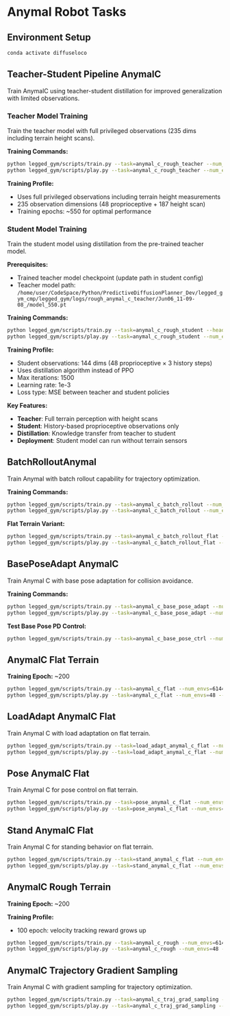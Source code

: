 # Anymal Robot Tasks

## Environment Setup
```bash
conda activate diffuseloco
```

## Teacher-Student Pipeline AnymalC

Train AnymalC using teacher-student distillation for improved generalization with limited observations.

### Teacher Model Training

Train the teacher model with full privileged observations (235 dims including terrain height scans).

**Training Commands:**
```bash
python legged_gym/scripts/train.py --task=anymal_c_rough_teacher --num_envs=4096 --resume --headless
python legged_gym/scripts/play.py --task=anymal_c_rough_teacher --num_envs=48 --checkpoint=-1
```

**Training Profile:**
- Uses full privileged observations including terrain height measurements
- 235 observation dimensions (48 proprioceptive + 187 height scan)
- Training epochs: ~550 for optimal performance

### Student Model Training

Train the student model using distillation from the pre-trained teacher model.

**Prerequisites:**
- Trained teacher model checkpoint (update path in student config)
- Teacher model path: `/home/user/CodeSpace/Python/PredictiveDiffusionPlanner_Dev/legged_gym_cmp/legged_gym/logs/rough_anymal_c_teacher/Jun06_11-09-08_/model_550.pt`

**Training Commands:**
```bash
python legged_gym/scripts/train.py --task=anymal_c_rough_student --headless --resume
python legged_gym/scripts/play.py --task=anymal_c_rough_student --num_envs=48 --checkpoint=-1
```

**Training Profile:**
- Student observations: 144 dims (48 proprioceptive × 3 history steps)
- Uses distillation algorithm instead of PPO
- Max iterations: 1500
- Learning rate: 1e-3
- Loss type: MSE between teacher and student policies

**Key Features:**
- **Teacher**: Full terrain perception with height scans
- **Student**: History-based proprioceptive observations only
- **Distillation**: Knowledge transfer from teacher to student
- **Deployment**: Student model can run without terrain sensors

## BatchRolloutAnymal

Train Anymal with batch rollout capability for trajectory optimization.

**Training Commands:**
```bash
python legged_gym/scripts/train.py --task=anymal_c_batch_rollout --num_envs=6144 --resume --headless
python legged_gym/scripts/play.py --task=anymal_c_batch_rollout --num_envs=32 --checkpoint=-1
```

**Flat Terrain Variant:**
```bash
python legged_gym/scripts/train.py --task=anymal_c_batch_rollout_flat --num_envs=6144 --resume --headless
python legged_gym/scripts/play.py --task=anymal_c_batch_rollout_flat --num_envs=32 --checkpoint=-1
```

## BasePoseAdapt AnymalC

Train Anymal C with base pose adaptation for collision avoidance.

**Training Commands:**
```bash
python legged_gym/scripts/train.py --task=anymal_c_base_pose_adapt --num_envs=6144 --resume --headless
python legged_gym/scripts/play.py --task=anymal_c_base_pose_adapt --num_envs=48 --checkpoint=-1
```

**Test Base Pose PD Control:**
```bash
python legged_gym/scripts/train.py --task=anymal_c_base_pose_ctrl --num_envs=48
```

## AnymalC Flat Terrain

**Training Epoch:** ~200

```bash
python legged_gym/scripts/train.py --task=anymal_c_flat --num_envs=6144 --resume --headless
python legged_gym/scripts/play.py --task=anymal_c_flat --num_envs=48 --checkpoint=-1
```

## LoadAdapt AnymalC Flat

Train Anymal C with load adaptation on flat terrain.

```bash
python legged_gym/scripts/train.py --task=load_adapt_anymal_c_flat --num_envs=4096 --resume --headless
python legged_gym/scripts/play.py --task=load_adapt_anymal_c_flat --num_envs=1 --checkpoint=-1
```

## Pose AnymalC Flat

Train Anymal C for pose control on flat terrain.

```bash
python legged_gym/scripts/train.py --task=pose_anymal_c_flat --num_envs=6144 --resume --headless
python legged_gym/scripts/play.py --task=pose_anymal_c_flat --num_envs=48 --checkpoint=-1
```

## Stand AnymalC Flat

Train Anymal C for standing behavior on flat terrain.

```bash
python legged_gym/scripts/train.py --task=stand_anymal_c_flat --num_envs=6144 --resume --headless
python legged_gym/scripts/play.py --task=stand_anymal_c_flat --num_envs=48 --checkpoint=-1
```

## AnymalC Rough Terrain

**Training Epoch:** ~200

**Training Profile:**
- 100 epoch: velocity tracking reward grows up

```bash
python legged_gym/scripts/train.py --task=anymal_c_rough --num_envs=6144 --resume --headless
python legged_gym/scripts/play.py --task=anymal_c_rough --num_envs=48 --checkpoint=-1
```

## AnymalC Trajectory Gradient Sampling

Train Anymal C with gradient sampling for trajectory optimization.

```bash
python legged_gym/scripts/train.py --task=anymal_c_traj_grad_sampling --num_envs=6144 --headless --resume 
python legged_gym/scripts/play.py --task=anymal_c_traj_grad_sampling --num_envs=32 --checkpoint=-1
```